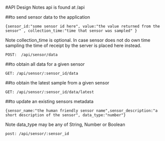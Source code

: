 #API Design Notes
 api is found at /api

##to send sensor data to the application
```
{sensor_id:"some sensor id here", value:"the value returned from the sensor" , collection_time:"time that sensor was sampled" }
```
Note collection_time is optional. In case sensor does not do own time sampling the time of receipt by the server is placed here instead.

 ```
POST:  /api/sensor/data
 ```


##to obtain all data for a given sensor
```
GET: /api/sensor/:sensor_id/data
```


##to obtain the latest sample from a given sensor
```
GET: /api/sensor/:sensor_id/data/latest
```


##to update an existing sensors metadata
```
{sensor_name:"the human friendly sensor name",sensor_description:"a short description of the sensor", data_type:"number"}
```
Note data_type may be any of String, Number or Boolean
```
post: /api/sensor/:sensor_id
```

